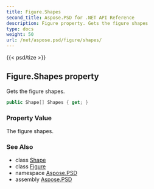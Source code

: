 ```yaml
---
title: Figure.Shapes
second_title: Aspose.PSD for .NET API Reference
description: Figure property. Gets the figure shapes
type: docs
weight: 50
url: /net/aspose.psd/figure/shapes/
---
```

{{< psd/tize >}}
## Figure.Shapes property

Gets the figure shapes.

```csharp
public Shape[] Shapes { get; }
```

### Property Value

The figure shapes.

### See Also

* class [Shape](../../shape/)
* class [Figure](../)
* namespace [Aspose.PSD](../../figure/)
* assembly [Aspose.PSD](../../../)


